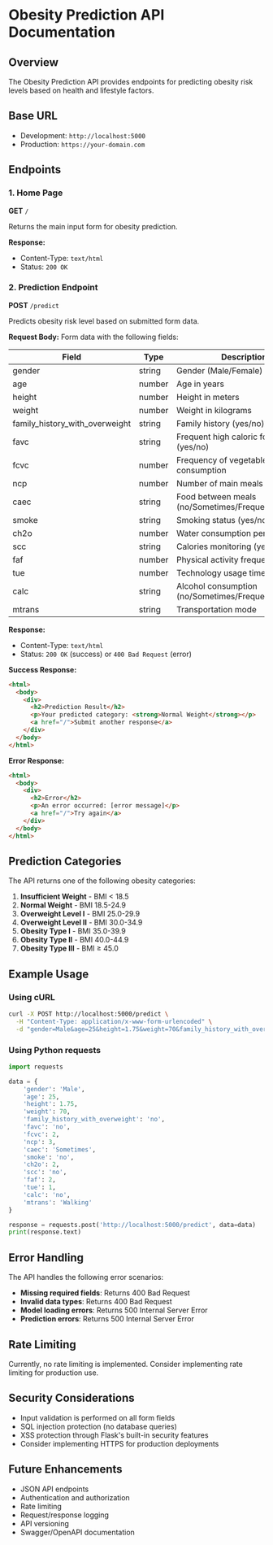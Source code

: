 # Obesity Prediction API Documentation

## Overview

The Obesity Prediction API provides endpoints for predicting obesity risk levels based on health and lifestyle factors.

## Base URL

- Development: `http://localhost:5000`
- Production: `https://your-domain.com`

## Endpoints

### 1. Home Page

**GET** `/`

Returns the main input form for obesity prediction.

**Response:**
- Content-Type: `text/html`
- Status: `200 OK`

### 2. Prediction Endpoint

**POST** `/predict`

Predicts obesity risk level based on submitted form data.

**Request Body:**
Form data with the following fields:

| Field | Type | Description | Required |
|-------|------|-------------|----------|
| gender | string | Gender (Male/Female) | Yes |
| age | number | Age in years | Yes |
| height | number | Height in meters | Yes |
| weight | number | Weight in kilograms | Yes |
| family_history_with_overweight | string | Family history (yes/no) | Yes |
| favc | string | Frequent high caloric food (yes/no) | Yes |
| fcvc | number | Frequency of vegetables consumption | Yes |
| ncp | number | Number of main meals | Yes |
| caec | string | Food between meals (no/Sometimes/Frequently/Always) | Yes |
| smoke | string | Smoking status (yes/no) | Yes |
| ch2o | number | Water consumption per day | Yes |
| scc | string | Calories monitoring (yes/no) | Yes |
| faf | number | Physical activity frequency | Yes |
| tue | number | Technology usage time | Yes |
| calc | string | Alcohol consumption (no/Sometimes/Frequently/Always) | Yes |
| mtrans | string | Transportation mode | Yes |

**Response:**
- Content-Type: `text/html`
- Status: `200 OK` (success) or `400 Bad Request` (error)

**Success Response:**
```html
<html>
  <body>
    <div>
      <h2>Prediction Result</h2>
      <p>Your predicted category: <strong>Normal Weight</strong></p>
      <a href="/">Submit another response</a>
    </div>
  </body>
</html>
```

**Error Response:**
```html
<html>
  <body>
    <div>
      <h2>Error</h2>
      <p>An error occurred: [error message]</p>
      <a href="/">Try again</a>
    </div>
  </body>
</html>
```

## Prediction Categories

The API returns one of the following obesity categories:

1. **Insufficient Weight** - BMI < 18.5
2. **Normal Weight** - BMI 18.5-24.9
3. **Overweight Level I** - BMI 25.0-29.9
4. **Overweight Level II** - BMI 30.0-34.9
5. **Obesity Type I** - BMI 35.0-39.9
6. **Obesity Type II** - BMI 40.0-44.9
7. **Obesity Type III** - BMI ≥ 45.0

## Example Usage

### Using cURL

```bash
curl -X POST http://localhost:5000/predict \
  -H "Content-Type: application/x-www-form-urlencoded" \
  -d "gender=Male&age=25&height=1.75&weight=70&family_history_with_overweight=no&favc=no&fcvc=2&ncp=3&caec=Sometimes&smoke=no&ch2o=2&scc=no&faf=2&tue=1&calc=no&mtrans=Walking"
```

### Using Python requests

```python
import requests

data = {
    'gender': 'Male',
    'age': 25,
    'height': 1.75,
    'weight': 70,
    'family_history_with_overweight': 'no',
    'favc': 'no',
    'fcvc': 2,
    'ncp': 3,
    'caec': 'Sometimes',
    'smoke': 'no',
    'ch2o': 2,
    'scc': 'no',
    'faf': 2,
    'tue': 1,
    'calc': 'no',
    'mtrans': 'Walking'
}

response = requests.post('http://localhost:5000/predict', data=data)
print(response.text)
```

## Error Handling

The API handles the following error scenarios:

- **Missing required fields**: Returns 400 Bad Request
- **Invalid data types**: Returns 400 Bad Request
- **Model loading errors**: Returns 500 Internal Server Error
- **Prediction errors**: Returns 500 Internal Server Error

## Rate Limiting

Currently, no rate limiting is implemented. Consider implementing rate limiting for production use.

## Security Considerations

- Input validation is performed on all form fields
- SQL injection protection (no database queries)
- XSS protection through Flask's built-in security features
- Consider implementing HTTPS for production deployments

## Future Enhancements

- JSON API endpoints
- Authentication and authorization
- Rate limiting
- Request/response logging
- API versioning
- Swagger/OpenAPI documentation 